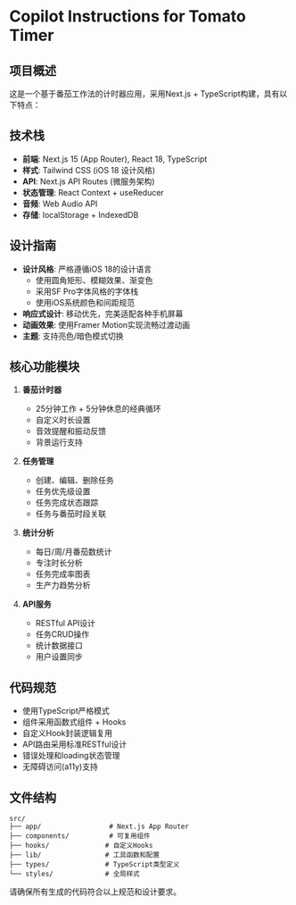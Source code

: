 # Copilot Instructions for Tomato Timer

<!-- Use this file to provide workspace-specific custom instructions to Copilot. For more details, visit https://code.visualstudio.com/docs/copilot/copilot-customization#_use-a-githubcopilotinstructionsmd-file -->

## 项目概述
这是一个基于番茄工作法的计时器应用，采用Next.js + TypeScript构建，具有以下特点：

## 技术栈
- **前端**: Next.js 15 (App Router), React 18, TypeScript
- **样式**: Tailwind CSS (iOS 18 设计风格)
- **API**: Next.js API Routes (微服务架构)
- **状态管理**: React Context + useReducer
- **音频**: Web Audio API
- **存储**: localStorage + IndexedDB

## 设计指南
- **设计风格**: 严格遵循iOS 18的设计语言
  - 使用圆角矩形、模糊效果、渐变色
  - 采用SF Pro字体风格的字体栈
  - 使用iOS系统颜色和间距规范
- **响应式设计**: 移动优先，完美适配各种手机屏幕
- **动画效果**: 使用Framer Motion实现流畅过渡动画
- **主题**: 支持亮色/暗色模式切换

## 核心功能模块
1. **番茄计时器**
   - 25分钟工作 + 5分钟休息的经典循环
   - 自定义时长设置
   - 音效提醒和振动反馈
   - 背景运行支持

2. **任务管理**
   - 创建、编辑、删除任务
   - 任务优先级设置
   - 任务完成状态跟踪
   - 任务与番茄时段关联

3. **统计分析**
   - 每日/周/月番茄数统计
   - 专注时长分析
   - 任务完成率图表
   - 生产力趋势分析

4. **API服务**
   - RESTful API设计
   - 任务CRUD操作
   - 统计数据接口
   - 用户设置同步

## 代码规范
- 使用TypeScript严格模式
- 组件采用函数式组件 + Hooks
- 自定义Hook封装逻辑复用
- API路由采用标准RESTful设计
- 错误处理和loading状态管理
- 无障碍访问(a11y)支持

## 文件结构
```
src/
├── app/                 # Next.js App Router
├── components/          # 可复用组件
├── hooks/              # 自定义Hooks
├── lib/                # 工具函数和配置
├── types/              # TypeScript类型定义
└── styles/             # 全局样式
```

请确保所有生成的代码符合以上规范和设计要求。
